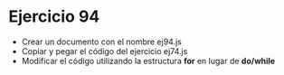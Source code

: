 # Ejercicio 94

* Crear un documento con el nombre ej94.js
* Copiar y pegar el código del ejercicio ej74.js
* Modificar el código utilizando la estructura **for** en lugar de **do/while**